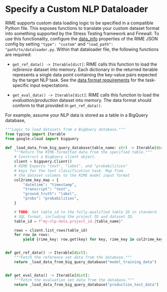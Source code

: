 Specify a Custom NLP Dataloader
==========================

RIME supports custom data loading logic to be specified in a compatible Python file. This exposes functions to translate your custom dataset format into something supported by the Stress Testing framework and Firewall. To use this functionality, configure the [data_info](data_source) properties of the RIME JSON config by setting ``"type": "custom"`` and ``"load_path": "path/to/dataloader.py``. Within that dataloader file, the following functions are required:

- `get_ref_data() -> Iterable[dict]`: RIME calls this function to load the *reference* dataset into memory. 
    Each dictionary in the returned iterable represents a single data point containing the key-value pairs expected by the target NLP task. See the [data format requirements](task_data_format) for the task-specific input expectations.

- `get_eval_data() -> Iterable[dict]`: RIME calls this function to load the *evaluation/production* dataset into memory. 
    The data format should conform to that provided in `get_ref_data()`.


For example, assume your NLP data is stored as a table in a BigQuery database, 


```python
"""Logic to load datasets from a BigQuery database."""
from typing import Iterable
from google.cloud import bigquery

def _load_data_from_big_query_database(table_name: str) -> Iterable[dict]:
    """Return the RIME-formatted data from the specified table."""
    # Construct a BigQuery client object.
    client = bigquery.Client()
    # RIME Expects "text", "label", and "probabilities"
    # keys for the text classification task. Map from
    # the dataset columns to the RIME model input format
    col2rime_key_map = {
        "datetime": "timestamp",
        "transcript": "text",
        "ground_truth": "label",
        "probs": "probabilities",
    }

    # TODO: Set table_id to the fully-qualified table ID in standard
    # SQL format, including the project ID and dataset ID.
    table_id = f"my-nlp-data.project_id.{table_name}"

    rows = client.list_rows(table_id)
    for row in rows:
        yield {rime_key: row.get(key) for key, rime_key in col2rime_key_map.items()}


def get_ref_data() -> Iterable[dict]:
    """Fetch the reference set data from the database."""
    return _load_data_from_big_query_database("model_training_data")


def get_eval_data() -> Iterable[dict]:
    """Fetch the evaluation set data from the database."""
    return _load_data_from_big_query_database("production_test_data")
```